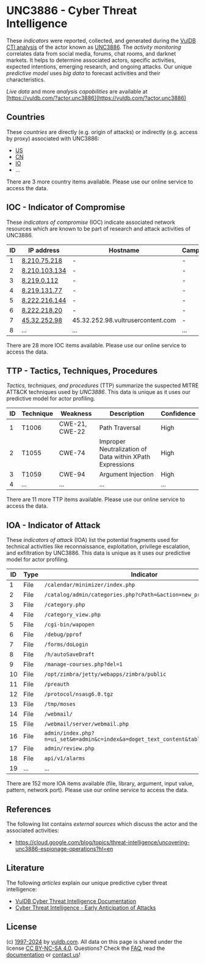 # UNC3886 - Cyber Threat Intelligence

These _indicators_ were reported, collected, and generated during the [VulDB CTI analysis](https://vuldb.com/?kb.cti) of the actor known as [UNC3886](https://vuldb.com/?actor.unc3886). The _activity monitoring_ correlates data from social media, forums, chat rooms, and darknet markets. It helps to determine associated actors, specific activities, expected intentions, emerging research, and ongoing attacks. Our unique _predictive model_ uses _big data_ to forecast activities and their characteristics.

_Live data_ and more _analysis capabilities_ are available at [https://vuldb.com/?actor.unc3886](https://vuldb.com/?actor.unc3886)

## Countries

These _countries_ are directly (e.g. origin of attacks) or indirectly (e.g. access by proxy) associated with UNC3886:

* [US](https://vuldb.com/?country.us)
* [CN](https://vuldb.com/?country.cn)
* [IO](https://vuldb.com/?country.io)
* ...

There are 3 more country items available. Please use our online service to access the data.

## IOC - Indicator of Compromise

These _indicators of compromise_ (IOC) indicate associated network resources which are known to be part of research and attack activities of UNC3886.

ID | IP address | Hostname | Campaign | Confidence
-- | ---------- | -------- | -------- | ----------
1 | [8.210.75.218](https://vuldb.com/?ip.8.210.75.218) | - | - | High
2 | [8.210.103.134](https://vuldb.com/?ip.8.210.103.134) | - | - | High
3 | [8.219.0.112](https://vuldb.com/?ip.8.219.0.112) | - | - | High
4 | [8.219.131.77](https://vuldb.com/?ip.8.219.131.77) | - | - | High
5 | [8.222.216.144](https://vuldb.com/?ip.8.222.216.144) | - | - | High
6 | [8.222.218.20](https://vuldb.com/?ip.8.222.218.20) | - | - | High
7 | [45.32.252.98](https://vuldb.com/?ip.45.32.252.98) | 45.32.252.98.vultrusercontent.com | - | Medium
8 | ... | ... | ... | ...

There are 28 more IOC items available. Please use our online service to access the data.

## TTP - Tactics, Techniques, Procedures

_Tactics, techniques, and procedures_ (TTP) summarize the suspected MITRE ATT&CK techniques used by _UNC3886_. This data is unique as it uses our predictive model for actor profiling.

ID | Technique | Weakness | Description | Confidence
-- | --------- | -------- | ----------- | ----------
1 | T1006 | CWE-21, CWE-22 | Path Traversal | High
2 | T1055 | CWE-74 | Improper Neutralization of Data within XPath Expressions | High
3 | T1059 | CWE-94 | Argument Injection | High
4 | ... | ... | ... | ...

There are 11 more TTP items available. Please use our online service to access the data.

## IOA - Indicator of Attack

These _indicators of attack_ (IOA) list the potential fragments used for technical activities like reconnaissance, exploitation, privilege escalation, and exfiltration by UNC3886. This data is unique as it uses our predictive model for actor profiling.

ID | Type | Indicator | Confidence
-- | ---- | --------- | ----------
1 | File | `/calendar/minimizer/index.php` | High
2 | File | `/catalog/admin/categories.php?cPath=&action=new_product` | High
3 | File | `/category.php` | High
4 | File | `/category_view.php` | High
5 | File | `/cgi-bin/wapopen` | High
6 | File | `/debug/pprof` | Medium
7 | File | `/forms/doLogin` | High
8 | File | `/h/autoSaveDraft` | High
9 | File | `/manage-courses.php?del=1` | High
10 | File | `/opt/zimbra/jetty/webapps/zimbra/public` | High
11 | File | `/preauth` | Medium
12 | File | `/protocol/nsasg6.0.tgz` | High
13 | File | `/tmp/moses` | Medium
14 | File | `/webmail/` | Medium
15 | File | `/webmail/server/webmail.php` | High
16 | File | `admin/index.php?n=ui_set&m=admin&c=index&a=doget_text_content&table=lang&field=1` | High
17 | File | `admin/review.php` | High
18 | File | `api/v1/alarms` | High
19 | ... | ... | ...

There are 152 more IOA items available (file, library, argument, input value, pattern, network port). Please use our online service to access the data.

## References

The following list contains _external sources_ which discuss the actor and the associated activities:

* https://cloud.google.com/blog/topics/threat-intelligence/uncovering-unc3886-espionage-operations?hl=en

## Literature

The following _articles_ explain our unique predictive cyber threat intelligence:

* [VulDB Cyber Threat Intelligence Documentation](https://vuldb.com/?kb.cti)
* [Cyber Threat Intelligence - Early Anticipation of Attacks](https://www.scip.ch/en/?labs.20201022)

## License

(c) [1997-2024](https://vuldb.com/?kb.changelog) by [vuldb.com](https://vuldb.com/?kb.about). All data on this page is shared under the license [CC BY-NC-SA 4.0](https://creativecommons.org/licenses/by-nc-sa/4.0/). Questions? Check the [FAQ](https://vuldb.com/?kb.faq), read the [documentation](https://vuldb.com/?kb) or [contact us](https://vuldb.com/?contact)!
